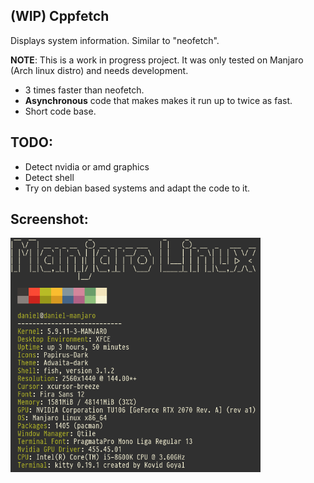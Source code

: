 (WIP) Cppfetch
--------------

Displays system information. Similar to "neofetch".

**NOTE**: This is a work in progress project. It was only tested on Manjaro (Arch linux distro) and needs development.

- 3 times faster than neofetch.
- **Asynchronous** code that makes makes it run up to twice as fast.
- Short code base.

TODO:
-----
- Detect nvidia or amd graphics
- Detect shell
- Try on debian based systems and adapt the code to it.

Screenshot:
---------
<img src="cppfetch.png" width="400">
